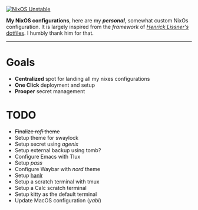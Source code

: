 
[![NixOS Unstable](https://img.shields.io/badge/NixOS-unstable-blue.svg?style=flat-square&logo=NixOS&logoColor=white)](https://nixos.org)

**My NixOS configurations**, here are my ___personal___, somewhat custom NixOs configuration. It is largely inspired from 
the _framework_ of  [_Henrick Lissner's_ dotfiles](https://github.com/hlissner/dotfiles). I humbly thank him for that.

---
# Goals
 - **Centralized** spot for landing all my nixes configurations
 - **One Click** deployment and setup
 - **Prooper** secret management
 
# TODO 
 * ~~Finalize _rofi_ theme~~
 * Setup theme for swaylock
 * Setup secret using _agenix_
 * Setup external backup using tomb?
 * Configure Emacs with Tlux
 * Setup _pass_
 * Configure Waybar with _nord_ theme
 * Setup [hanlr](https://github.com/chmln/handlr)
 * Setup a scratch terminal with tmux
 * Setup a Calc scratch terminal
 * Setup kitty as the default terminal
 * Update MacOS configuration (_yabi_)

